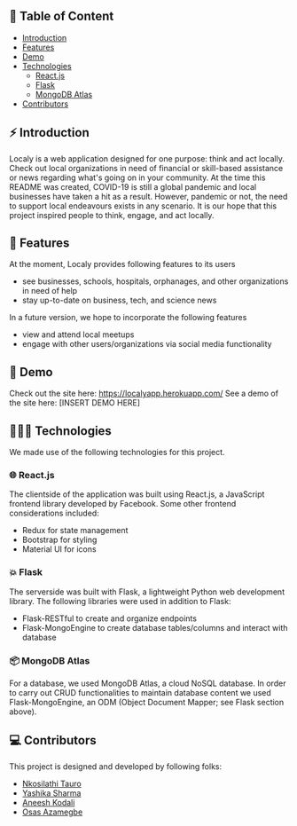 ## 📃 Table of Content

- [Introduction](#️-introduction)
- [Features](#-features)
- [Demo](#-demo)
- [Technologies](#-technologies)
	- [React.js](#-reactjs)
	- [Flask](#-flask)
	- [MongoDB Atlas](#-mongodb-atlas)
- [Contributors](#-contributors)

## ⚡️ Introduction

Localy is a web application designed for one purpose: think and act locally. Check out local organizations in need of financial or skill-based assistance or news regarding what's going on in your community. At the time this README was created, COVID-19 is still a global pandemic and local businesses have taken a hit as a result. However, pandemic or not, the need to support local endeavours exists in any scenario. It is our hope that this project inspired people to think, engage, and act locally.

## 🎯 Features

At the moment, Localy provides following features to its users

- see businesses, schools, hospitals, orphanages, and other organizations in need of help
- stay up-to-date on business, tech, and science news

In a future version, we hope to incorporate the following features
- view and attend local meetups
- engage with other users/organizations via social media functionality

## 🚀 Demo

Check out the site here: https://localyapp.herokuapp.com/
See a demo of the site here: [INSERT DEMO HERE]


## 👨🏻‍💻 Technologies

We made use of the following technologies for this project.

### 🌐 React.js

The clientside of the application was built using React.js, a JavaScript frontend library developed by Facebook. Some other frontend considerations included:

- Redux for state management
- Bootstrap for styling
- Material UI for icons

### 💥 Flask

The serverside was built with Flask, a lightweight Python web development library. The following libraries were used in addition to Flask:
- Flask-RESTful to create and organize endpoints
- Flask-MongoEngine to create database tables/columns and interact with database

### 📦 MongoDB Atlas

For a database, we used MongoDB Atlas, a cloud NoSQL database. In order to carry out CRUD functionalities to maintain database content we used Flask-MongoEngine, an ODM (Object Document Mapper; see Flask section above).


## 💻 Contributors

This project is designed and developed by following folks:

- [Nkosilathi Tauro](https://github.com/nkosi-tauro)
- [Yashika Sharma](https://github.com/yashika51)
- [Aneesh Kodali](https://github.com/aneeshkodali)
- [Osas Azamegbe](https://github.com/david-osas)

